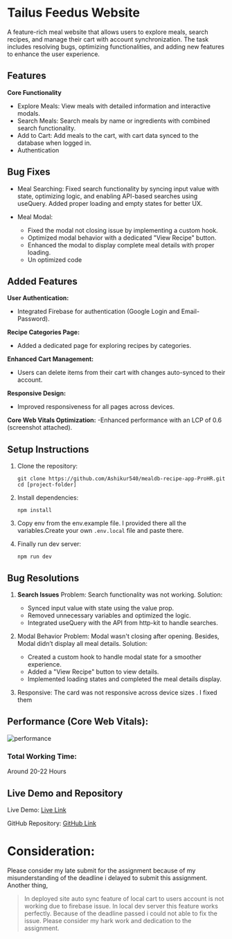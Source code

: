 # Tailus Feedus Website

A feature-rich meal website that allows users to explore meals, search recipes, and manage their cart with account synchronization. The task includes resolving bugs, optimizing functionalities, and adding new features to enhance the user experience.

## Features

**Core Functionality**

- Explore Meals: View meals with detailed information and interactive modals.
- Search Meals: Search meals by name or ingredients with combined search functionality.
- Add to Cart: Add meals to the cart, with cart data synced to the database when logged in.
- Authentication

## Bug Fixes

- Meal Searching:
  Fixed search functionality by syncing input value with state, optimizing logic, and enabling API-based searches using useQuery. Added proper loading and empty states for better UX.

- Meal Modal:
  - Fixed the modal not closing issue by implementing a custom hook.
  - Optimized modal behavior with a dedicated "View Recipe" button.
  - Enhanced the modal to display complete meal details with proper loading.
  - Un optimized code

## Added Features

**User Authentication:**

- Integrated Firebase for authentication (Google Login and Email-Password).

**Recipe Categories Page:**

- Added a dedicated page for exploring recipes by categories.

**Enhanced Cart Management:**

- Users can delete items from their cart with changes auto-synced to their account.

**Responsive Design:**

- Improved responsiveness for all pages across devices.

**Core Web Vitals Optimization:**
-Enhanced performance with an LCP of 0.6 (screenshot attached).

## Setup Instructions

1. Clone the repository:

   ```
   git clone https://github.com/Ashikur540/mealdb-recipe-app-ProHR.git
   cd [project-folder]

   ```

2. Install dependencies:

   ```
   npm install
   ```

3. Copy env from the env.example file. I provided there all the variables.Create your own `.env.local` file and paste there.

4. Finally run dev server:

   ```
   npm run dev

   ```

## Bug Resolutions

1. **Search Issues**
   Problem: Search functionality was not working.
   Solution:

   - Synced input value with state using the value prop.
   - Removed unnecessary variables and optimized the logic.
   - Integrated useQuery with the API from http-kit to handle searches.

2. Modal Behavior
   Problem: Modal wasn't closing after opening. Besides, Modal didn’t display all meal details.
   Solution:

   - Created a custom hook to handle modal state for a smoother experience.
   - Added a "View Recipe" button to view details.
   - Implemented loading states and completed the meal details display.

3. Responsive: The card was not responsive across device sizes . I fixed them

## Performance (Core Web Vitals):

![performance](https://i.ibb.co.com/hD7r64X/meal-performence-ss.png)

### Total Working Time:

Around 20-22 Hours

## Live Demo and Repository

Live Demo: [Live Link](https://tailus-fedus-meal-app.web.app)

GitHub Repository: [GitHub Link](https://github.com/Ashikur540/mealdb-recipe-app-ProHR)

# Consideration:

Please consider my late submit for the assignment because of my misunderstanding of the deadline i delayed to submit this assignment.
Another thing,

> In deployed site auto sync feature of local cart to users account is not working due to firebase issue. In local dev server this feature works perfectly. Because of the deadline passed i could not able to fix the issue. Please consider my hark work and dedication to the assignment.

